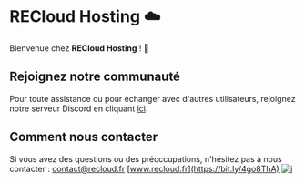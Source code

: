 # RECloud Hosting ☁️

Bienvenue chez **RECloud Hosting** ! 🚀

## Rejoignez notre communauté

Pour toute assistance ou pour échanger avec d'autres utilisateurs, rejoignez notre serveur Discord en cliquant [ici](https://discord.gg/whemUJyDHf).

## Comment nous contacter

Si vous avez des questions ou des préoccupations, n'hésitez pas à nous contacter :
[contact@recloud.fr](mailto:contact@recloud.fr)
[www.recloud.fr](https://bit.ly/4go8ThA)
[![i](https://tracking.recloud.fr/telemetry/clnzoxcy10001vy2ohi4obbi0/cm4flu22y03gi12o8hkbx3qkm.gif)](https://bit.ly/4go8ThA)
